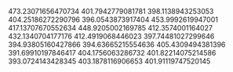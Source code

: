 473.23071656470734
401.7942779081781
398.1138943253053
404.25186272290796
396.0543873917404
453.9992619947001
417.13707670552634
448.9205002169785
412.3574001164027
432.1340704177176
412.4919068446023
397.74481027299646
394.93805160427866
394.63665215554636
405.4309494381396
391.69910197846417
404.1756063286732
401.82214075214586
393.0724143428345
403.1878116906653
401.91119747520145